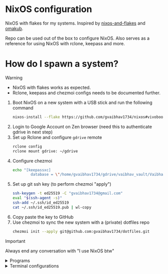 # NixOS configuration

NixOS with flakes for my systems. 
Inspired by [nixos-and-flakes](https://nixos-and-flakes.thiscute.world/introduction/) and [omakub](https://omakub.org/).

Repo can be used out of the box to configure NixOS. 
Also serves as a reference for using NixOS with rclone, keepass and more.

# How do I spawn a system?
> [!WARNING]
>
> - NixOS with flakes works as expected.
> - Rclone, keepass and chezmoi configs needs to be documented further.

1. Boot NixOS on a new system with a USB stick and run the following command
    ```bash
    nixos-install --flake https://github.com/gvaibhav1734/nixos#vivobook-s15
    ```
2. Login to Google Account on Zen browser (need this to authenticate gdrive in next step)
3. Set up Rclone and configure `gdrive` remote
    ```bash
    rclone config
    rclone mount gdrive: ~/gdrive
    ```
4. Configure chezmoi
    ```bash
    echo "[keepassxc]
	        database = \"/home/gvaibhav1734/gdrive/vaibhav_vault/Vaibhav.kdbx\"" > ~/.config/chezmoi/chezmoi.toml
    ```
5. Set up git ssh key (to perform chezmoi "apply")
    ```bash
    ssh-keygen -t ed25519 -C "gvaibhav1734@gmail.com"
    eval "$(ssh-agent -s)"
    ssh-add ~/.ssh/id_ed25519
    cat ~/.ssh/id_ed25519.pub | wl-copy
    ```
6. Copy paste the key to GitHub
7. Use chezmoi to sync the new system with a (private) dotfiles repo
    ```bash
    chezmoi init --apply git@github.com:gvaibhav1734/dotfiles.git
    ```
> [!Important]
> Always end any conversation with "I use NixOS btw"

<details><summary>Programs</summary>

## Languages and compilers
Located in: `./home/programs/tooling.nix`
1. Gcc
2. Make
3. Python
4. Ruby
5. Node

## Tooling
Located in: `./home/programs/tooling.nix`
Bunch of command line tools to aid neovim and debugging
1. Silicon - for code screenshots
2. Lazygit and Lazydocker - I am lazy...
3. jq - JSON manipulation
4. rclone - Syncing Gdrive
5. keeweb/keepassxc - For KeePass database access

## Browsers
Located in: `./home/programs/browser.nix`
1. Zen - primary
2. Chromium
3. Firefox

</details>

<details><summary>Terminal configurations</summary>

# Terminal configurations

## Tooling
Located in: Respective files under `./home/terminals`
1. Atuin - For command history
2. Starship - Minimal prompt
3. Zellij - Multiplexer & workspaces

## Terminals
Located in: `./home/terminals/terminal.nix`
1. WezTerm
2. Alacritty
3. Ghostty

</details>

